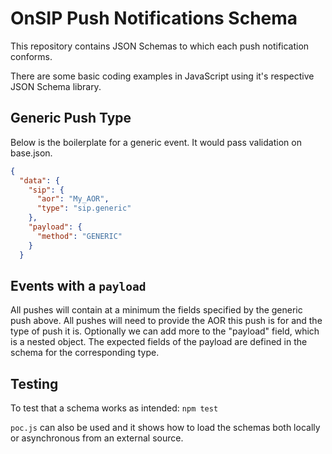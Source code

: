 # OnSIP Push Notifications Schema

This repository contains JSON Schemas to which each push notification conforms.

There are some basic coding examples in JavaScript using it's respective JSON Schema library.

## Generic Push Type
Below is the boilerplate for a generic event. It would pass validation on base.json.
```json
{
  "data": {
    "sip": {
      "aor": "My_AOR",
      "type": "sip.generic"
    },
    "payload": {
      "method": "GENERIC"
    }
  }
```

## Events with a `payload`
All pushes will contain at a minimum the fields specified by the generic push above. All pushes will need to provide the AOR this push is for and the type of push it is. Optionally we can add more to the "payload" field, which is a nested object. The expected fields of the payload are defined in the schema for the corresponding type.

## Testing
To test that a schema works as intended:
```npm test```

`poc.js` can also be used and it shows how to load the schemas both locally or asynchronous from an external source.